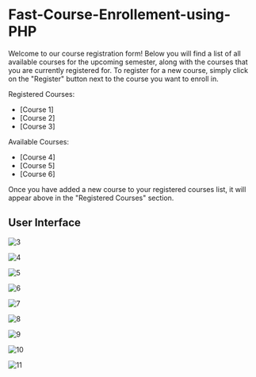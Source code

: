 # Fast-Course-Enrollement-using-PHP

Welcome to our course registration form! Below you will find a list of all available courses for the upcoming semester, along with the courses that you are currently registered for. To register for a new course, simply click on the "Register" button next to the course you want to enroll in.

Registered Courses:

- [Course 1]
- [Course 2]
- [Course 3]

Available Courses:

- [Course 4]
- [Course 5]
- [Course 6]

Once you have added a new course to your registered courses list, it will appear above in the "Registered Courses" section.

## User Interface

![3](https://user-images.githubusercontent.com/72275107/235317098-8bd14ee6-bda8-4d47-a6e0-c78243e445bc.JPG)

![4](https://user-images.githubusercontent.com/72275107/235317100-62a2421a-9bfd-4762-9ed2-a98ea6b9d3bc.JPG)

![5](https://user-images.githubusercontent.com/72275107/235317103-30f7974a-32ff-45e6-b9a4-a98b4008e2a7.JPG)

![6](https://user-images.githubusercontent.com/72275107/235317105-9eaa4e15-89d1-41bb-bd9f-d875060e189c.JPG)

![7](https://user-images.githubusercontent.com/72275107/235317106-66b8b810-b866-4b92-93c9-3a224c6ec8a0.JPG)

![8](https://user-images.githubusercontent.com/72275107/235317109-4219415f-b894-4831-8e59-0ab7fa85ccb7.JPG)

![9](https://user-images.githubusercontent.com/72275107/235317110-68f13929-c196-482f-97cf-ac5b977ae380.JPG)

![10](https://user-images.githubusercontent.com/72275107/235317111-a207c4aa-d452-407b-84e7-4fa000208655.JPG)

![11](https://user-images.githubusercontent.com/72275107/235317113-05b1af66-63e3-4c9e-a815-a7a9364f9898.JPG)
